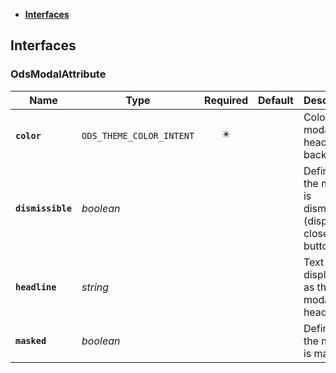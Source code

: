 * [**Interfaces**](#interfaces)

## Interfaces

### OdsModalAttribute
|Name | Type | Required | Default | Description|
|---|---|:---:|---|---|
|**`color`** | `ODS_THEME_COLOR_INTENT` | ✴️ |  | Color of the modal's header background|
|**`dismissible`** | _boolean_ |  |  | Defines if the modal is dismissible (displays a close button)|
|**`headline`** | _string_ |  |  | Text displayed as the modal's headline|
|**`masked`** | _boolean_ |  |  | Defines if the modal is masked|